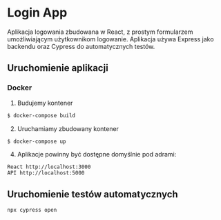 # Login App

Aplikacja logowania zbudowana w React, z prostym formularzem umożliwiającym użytkownikom logowanie.
Aplikacja używa Express jako backendu oraz Cypress do automatycznych testów.

## Uruchomienie aplikacji
### Docker
1. Budujemy kontener
```bash
$ docker-compose build 
```
2. Uruchamiamy zbudowany kontener
```bash
$ docker-compose up
```

4. Aplikacje powinny być dostępne domyślnie pod adrami:

```
React http://localhost:3000
API http://localhost:5000
```

## Uruchomienie testów automatycznych
```
npx cypress open
```